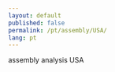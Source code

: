 ```yaml
---
layout: default
published: false
permalink: /pt/assembly/USA/
lang: pt
---
```


assembly analysis USA
